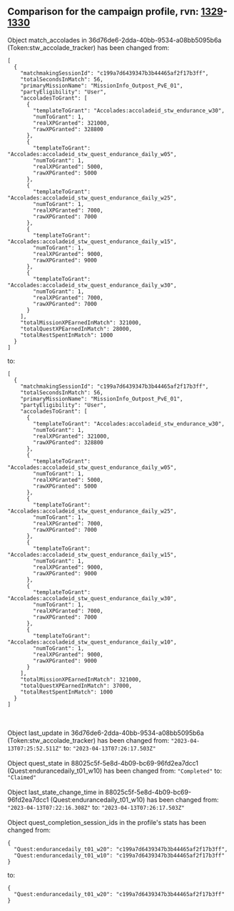 ## Comparison for the campaign profile, rvn: [1329](https://github.com/PRO100KatYT/FortniteProfileRevisions/tree/main/profiles/campaign/1329%20campaign.json)-[1330](https://github.com/PRO100KatYT/FortniteProfileRevisions/tree/main/profiles/campaign/1330%20campaign.json)

Object match_accolades in 36d76de6-2dda-40bb-9534-a08bb5095b6a (Token:stw_accolade_tracker) has been changed from:

```
[
  {
    "matchmakingSessionId": "c199a7d6439347b3b44465af2f17b3ff",
    "totalSecondsInMatch": 56,
    "primaryMissionName": "MissionInfo_Outpost_PvE_01",
    "partyEligibility": "User",
    "accoladesToGrant": [
      {
        "templateToGrant": "Accolades:accoladeid_stw_endurance_w30",
        "numToGrant": 1,
        "realXPGranted": 321000,
        "rawXPGranted": 328800
      },
      {
        "templateToGrant": "Accolades:accoladeid_stw_quest_endurance_daily_w05",
        "numToGrant": 1,
        "realXPGranted": 5000,
        "rawXPGranted": 5000
      },
      {
        "templateToGrant": "Accolades:accoladeid_stw_quest_endurance_daily_w25",
        "numToGrant": 1,
        "realXPGranted": 7000,
        "rawXPGranted": 7000
      },
      {
        "templateToGrant": "Accolades:accoladeid_stw_quest_endurance_daily_w15",
        "numToGrant": 1,
        "realXPGranted": 9000,
        "rawXPGranted": 9000
      },
      {
        "templateToGrant": "Accolades:accoladeid_stw_quest_endurance_daily_w30",
        "numToGrant": 1,
        "realXPGranted": 7000,
        "rawXPGranted": 7000
      }
    ],
    "totalMissionXPEarnedInMatch": 321000,
    "totalQuestXPEarnedInMatch": 28000,
    "totalRestSpentInMatch": 1000
  }
]
```

to:

```
[
  {
    "matchmakingSessionId": "c199a7d6439347b3b44465af2f17b3ff",
    "totalSecondsInMatch": 56,
    "primaryMissionName": "MissionInfo_Outpost_PvE_01",
    "partyEligibility": "User",
    "accoladesToGrant": [
      {
        "templateToGrant": "Accolades:accoladeid_stw_endurance_w30",
        "numToGrant": 1,
        "realXPGranted": 321000,
        "rawXPGranted": 328800
      },
      {
        "templateToGrant": "Accolades:accoladeid_stw_quest_endurance_daily_w05",
        "numToGrant": 1,
        "realXPGranted": 5000,
        "rawXPGranted": 5000
      },
      {
        "templateToGrant": "Accolades:accoladeid_stw_quest_endurance_daily_w25",
        "numToGrant": 1,
        "realXPGranted": 7000,
        "rawXPGranted": 7000
      },
      {
        "templateToGrant": "Accolades:accoladeid_stw_quest_endurance_daily_w15",
        "numToGrant": 1,
        "realXPGranted": 9000,
        "rawXPGranted": 9000
      },
      {
        "templateToGrant": "Accolades:accoladeid_stw_quest_endurance_daily_w30",
        "numToGrant": 1,
        "realXPGranted": 7000,
        "rawXPGranted": 7000
      },
      {
        "templateToGrant": "Accolades:accoladeid_stw_quest_endurance_daily_w10",
        "numToGrant": 1,
        "realXPGranted": 9000,
        "rawXPGranted": 9000
      }
    ],
    "totalMissionXPEarnedInMatch": 321000,
    "totalQuestXPEarnedInMatch": 37000,
    "totalRestSpentInMatch": 1000
  }
]
```

<br><br>
Object last_update in 36d76de6-2dda-40bb-9534-a08bb5095b6a (Token:stw_accolade_tracker) has been changed from: `"2023-04-13T07:25:52.511Z"` to: `"2023-04-13T07:26:17.503Z"`
<br><br>
Object quest_state in 88025c5f-5e8d-4b09-bc69-96fd2ea7dcc1 (Quest:endurancedaily_t01_w10) has been changed from: `"Completed"` to: `"Claimed"`
<br><br>
Object last_state_change_time in 88025c5f-5e8d-4b09-bc69-96fd2ea7dcc1 (Quest:endurancedaily_t01_w10) has been changed from: `"2023-04-13T07:22:16.308Z"` to: `"2023-04-13T07:26:17.503Z"`
<br><br>
Object quest_completion_session_ids in the profile's stats has been changed from:

```
{
  "Quest:endurancedaily_t01_w20": "c199a7d6439347b3b44465af2f17b3ff",
  "Quest:endurancedaily_t01_w10": "c199a7d6439347b3b44465af2f17b3ff"
}
```

to:

```
{
  "Quest:endurancedaily_t01_w20": "c199a7d6439347b3b44465af2f17b3ff"
}
```

<br><br>
